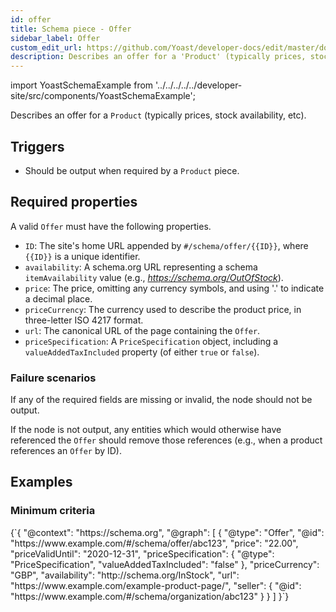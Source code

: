 ```yaml
---
id: offer
title: Schema piece - Offer
sidebar_label: Offer
custom_edit_url: https://github.com/Yoast/developer-docs/edit/master/docs/features/schema/pieces/offer.md
description: Describes an offer for a 'Product' (typically prices, stock availability, etc).
---
```

import YoastSchemaExample from '../../../../../developer-site/src/components/YoastSchemaExample';

Describes an offer for a `Product` (typically prices, stock availability, etc).

## Triggers
* Should be output when required by a `Product` piece.

## Required properties
A valid `Offer` must have the following properties.

* `ID`: The site's home URL appended by `#/schema/offer/{{ID}}`, where `{{ID}}` is a unique identifier.
* `availability`: A schema.org URL representing a schema `itemAvailability` value (e.g., *https://schema.org/OutOfStock*).
* `price`: The price, omitting any currency symbols, and using '.' to indicate a decimal place.
* `priceCurrency`: The currency used to describe the product price, in three-letter ISO 4217 format.
* `url`: The canonical URL of the page containing the `Offer`.
* `priceSpecification`: A `PriceSpecification` object, including a `valueAddedTaxIncluded` property (of either `true` or `false`).

### Failure scenarios
If any of the required fields are missing or invalid, the node should not be output.

If the node is not output, any entities which would otherwise have referenced the `Offer` should remove those references (e.g., when a product references an  `Offer` by ID).

## Examples

### Minimum criteria

<YoastSchemaExample>
{`{
      "@context": "https://schema.org",
      "@graph": [
          {
              "@type": "Offer",
              "@id": "https://www.example.com/#/schema/offer/abc123",
              "price": "22.00",
              "priceValidUntil": "2020-12-31",
              "priceSpecification": {
                  "@type": "PriceSpecification",
                  "valueAddedTaxIncluded": "false"
              },
              "priceCurrency": "GBP",
              "availability": "http://schema.org/InStock",
              "url": "https://www.example.com/example-product-page/",
              "seller": {
                  "@id": "https://www.example.com/#/schema/organization/abc123"
              }
          }
      ]
  }`}
</YoastSchemaExample>
